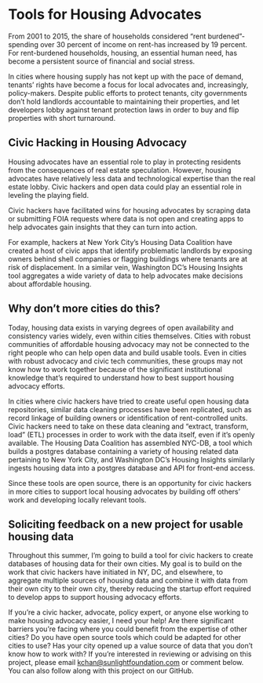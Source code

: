 # Tools for Housing Advocates

From 2001 to 2015, the share of households considered “rent burdened”- spending over 30 percent of income on rent-has increased by 19 percent. For rent-burdened households, housing, an essential human need, has become a persistent source of financial and social stress. 

In cities where housing supply has not kept up with the pace of demand, tenants’ rights have become a focus for local advocates and, increasingly, policy-makers. Despite public efforts to protect tenants, city governments don’t hold landlords accountable to maintaining their properties, and let developers lobby against tenant protection laws in order to buy and flip properties with short turnaround.

## Civic Hacking in Housing Advocacy

Housing advocates have an essential role to play in protecting residents from the consequences of real estate speculation. However, housing advocates have relatively less data and technological expertise than the real estate lobby. Civic hackers and open data could play an essential role in leveling the playing field.

Civic hackers have facilitated wins for housing advocates by scraping data or submitting FOIA requests where data is not open and creating apps to help advocates gain insights that they can turn into action. 

For example, hackers at New York City’s Housing Data Coalition have created a host of civic apps that identify problematic landlords by exposing owners behind shell companies or flagging buildings where tenants are at risk of displacement. In a similar vein, Washington DC’s Housing Insights tool aggregates a wide variety of data to help advocates make decisions about affordable housing.

## Why don’t more cities do this? 

Today, housing data exists in varying degrees of open availability and consistency varies widely, even within cities themselves. Cities with robust communities of affordable housing advocacy may not be connected to the right people who can help open data and build usable tools. Even in cities with robust advocacy and civic tech communities, these groups may not know how to work together because of the significant institutional knowledge that’s required to understand how to best support housing advocacy efforts.

In cities where civic hackers have tried to create useful open housing data repositories, similar data cleaning processes have been replicated, such as record linkage of building owners or identification of rent-controlled units. Civic hackers need to take on these data cleaning and “extract, transform, load” (ETL) processes in order to work with the data itself, even if it’s openly available. The Housing Data Coalition has assembled NYC-DB, a tool which builds a postgres database containing a variety of housing related data pertaining to New York City, and Washington DC’s Housing Insights similarly ingests housing data into a postgres database and API for front-end access. 

Since these tools are open source, there is an opportunity for civic hackers in more cities to support local housing advocates by building off others’ work and developing locally relevant tools. 

## Soliciting feedback on a new project for usable housing data

Throughout this summer, I’m going to build a tool for civic hackers to create databases of housing data for their own cities. My goal is to build on the work that civic hackers have initiated in NY, DC, and elsewhere, to aggregate multiple sources of housing data and combine it with data from their own city to their own city, thereby reducing the startup effort required to develop apps to support housing advocacy efforts.

If you’re a civic hacker, advocate, policy expert, or anyone else working to make housing advocacy easier, I need your help! Are there significant barriers you’re facing where you could benefit from the expertise of other cities? Do you have open source tools which could be adapted for other cities to use? Has your city opened up a value source of data that you don’t know how to work with? If you’re interested in reviewing or advising on this project, please email kchan@sunlightfoundation.com or comment below. You can also follow along with this project on our GitHub.

